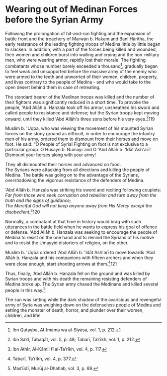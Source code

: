 Wearing out of Medinan Forces before the Syrian Army
====================================================

Following the prolongation of hit-and-run fighting and the expansion of
battle front and the treachery of Marwān b. Hakam and Banī Hāritha, the
early resistance of the leading fighting troops of Medina little by
little began to slacken. In addition, with a part of the forces being
killed and wounded, their women and children burst into wailing and
crying and the non-military men, who were wearing armor, rapidly lost
their morale. The fighting combatants whose number barely exceeded a
thousand[^1], gradually began to feel weak and unsupported before the
massive army of the enemy who were armed to the teeth and unworried of
their women, children, property, and lives contrary to the people of
Medina - and who would take to the open desert behind them in case of
retreating.

The standard bearer of the Medinan troops was killed and the number of
their fighters was significantly reduced in a short time. To provoke the
people, 'Abd Allāh b. Hanzala took off his armor, unsheathed his sword
and called people to resistance and defense; but the Syrian troops kept
moving onward, until they killed 'Abd Allāh's three sons before his very
eyes.[^2]119

Muslim b. 'Uqba, who was viewing the movement of his mounted Syrian
forces on the stony ground as difficult, in order to encourage the
infantry men of his army, ordered them to dismount from their horses and
move on foot. He said: “O People of Syria! Fighting on foot is not
exclusive to a particular group. O Husayn b. Numayr and O 'Abd Allāh b.
'Idāt Ash'arī! Dismount your horses along with your army!

They all dismounted their horses and advanced on food.  
 The Syrians were attacking from all directions and killing the people
of Medina. The battle was going on to the advantage of the Syrians,
overshadowing the vigorous resistance of the defenders of Medina.

'Abd Allāh b. Hanzala was striking his sword and reciting following
couplets:  
*Far from those who seek corruption and rebellion and turn away from the
truth and the signs of guidance;*  
*The Merciful God will not keep anyone away from His Mercy except the
disobedient.*[^3]120

Normally, a combatant at that time in history would brag with such
utterances in the battle field when he wants to express his goal of
offence or defense. 'Abd Allāh b. Hanzala was seeking to encourage the
people of Medina to resist on the one hand and to remind the Syrians of
his motive and to resist the Umayyid distorters of religion, on the
other.

Muslim b. 'Uqba ordered 'Abd Allāh b. 'Idāt Ash'arī to move towards 'Abd
Allāh b. Hanzala and his companions with fifteen archers and when they
were close enough, start shooting arrows at them.[^4]121

Thus, finally, 'Abd Allāh b. Hanzala fell on the ground and was killed
by Syrian troops and with his death the remaining resisting defenders of
Medina broke up. The Syrian army chased the Medinans and killed several
people in this way.[^5]

The sun was setting while the dark shadow of the avaricious and
revengeful army of Syria was weighing down on the defenseless people of
Medina and setting the monster of death, horror, and plunder over their
women, children, and life!

[^1]: Ibn Qutayba, Al-Imāma wa al-Siyāsa, vol. 1, p. 212.

[^2]: Ibn Sa‘d, Tabaqāt, vol. 5, p. 48; Tabarī, Ta’rīkh, vol. 1, p. 212.

[^3]: Ibn Athīr, Al-Kāmil fī al-Ta’rīkh, vol. 4, p. 117.

[^4]: Tabarī, Ta’rīkh, vol. 4, p. 377.

[^5]: Mas‘ūdī, Murūj al-Dhahab, vol. 3, p. 69.


